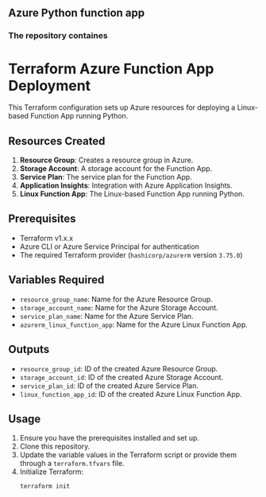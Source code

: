 ## Azure Python function app

### The repository containes

# Terraform Azure Function App Deployment

This Terraform configuration sets up Azure resources for deploying a Linux-based Function App running Python.

## Resources Created

1. **Resource Group**: Creates a resource group in Azure.
2. **Storage Account**: A storage account for the Function App.
3. **Service Plan**: The service plan for the Function App.
4. **Application Insights**: Integration with Azure Application Insights.
5. **Linux Function App**: The Linux-based Function App running Python.

## Prerequisites

- Terraform v1.x.x
- Azure CLI or Azure Service Principal for authentication
- The required Terraform provider (`hashicorp/azurerm` version `3.75.0`)

## Variables Required

- `resource_group_name`: Name for the Azure Resource Group.
- `storage_account_name`: Name for the Azure Storage Account.
- `service_plan_name`: Name for the Azure Service Plan.
- `azurerm_linux_function_app`: Name for the Azure Linux Function App.

## Outputs

- `resource_group_id`: ID of the created Azure Resource Group.
- `storage_account_id`: ID of the created Azure Storage Account.
- `service_plan_id`: ID of the created Azure Service Plan.
- `linux_function_app_id`: ID of the created Azure Linux Function App.

## Usage

1. Ensure you have the prerequisites installed and set up.
2. Clone this repository.
3. Update the variable values in the Terraform script or provide them through a `terraform.tfvars` file.
4. Initialize Terraform:
   ```bash
   terraform init
